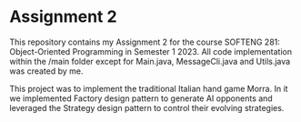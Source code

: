 # Assignment 2

This repository contains my Assignment 2 for the course SOFTENG 281: Object-Oriented Programming in Semester 1 2023. All code implementation within the /main folder except for Main.java, MessageCli.java and Utils.java was created by me.

This project was to implement the traditional Italian hand game Morra. In it we implemented Factory design pattern to generate AI opponents and leveraged the Strategy design pattern to control their evolving strategies.
